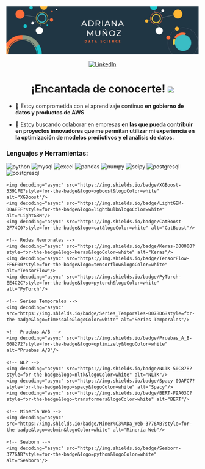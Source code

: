 
<div id="header" align="center">
  <img decoding="async" src="https://github.com/Adrikarol/Adrikarol/blob/main/banner_profile.jpg" width="800"/>
</div>


<p align="center">
  <a href="https://www.linkedin.com/in/adrianamuñozr/">
    <img src="https://img.shields.io/badge/LinkedIn-0077B5?style=for-the-badge&logo=linkedin&logoColor=white" alt="LinkedIn">
  </a>
</p>


<h1 align="center">
  ¡Encantada de conocerte!
  <img decoding="async" src="https://media.giphy.com/media/hvRJCLFzcasrR4ia7z/giphy.gif" width="30px"/>
</h1>




- 🌱 Estoy comprometida con el aprendizaje continuo **en gobierno de datos y productos de AWS**

- 👯 Estoy buscando colaborar en empresas **en las que pueda contribuir en proyectos innovadores que me permitan utilizar mi experiencia en la optimización de modelos predictivos y el análisis de datos.**



<h3 align="left">Lenguajes y Herramientas:</h3>
<div id="header" align="left">
    <img decoding="async" src="https://img.shields.io/badge/Python-3776AB?style=for-the-badge&logo=python&logoColor=white" alt="python"/>
  </a>
    <img decoding="async" src="https://img.shields.io/badge/MySQL-6DB33F?style=for-the-badge&logo=mysql&logoColor=white" alt="mysql"/>
  </a>
    <img decoding="async" src="https://img.shields.io/badge/Microsoft_Excel-217346?style=for-the-badge&logo=microsoft-excel&logoColor=white" alt="excel"/>
  </a>
    <img decoding="async" src="https://img.shields.io/badge/pandas-yellow?style=for-the-badge&logo=pandas&logoColor=white" alt="pandas"/>
  </a>
    <img decoding="async" src="https://img.shields.io/badge/numpy-red?style=for-the-badge&logo=numpy&logoColor=white" alt="numpy"/>
  </a>
    <img decoding="async" src="https://img.shields.io/badge/scipy-green?style=for-the-badge&logo=scipy&logoColor=white" alt="scipy"/>
  </a>
    <img decoding="async" src="https://img.shields.io/badge/postgresql-purple?style=for-the-badge&logo=postgresql&logoColor=white" alt="postgresql"/>
  </a>
    <img decoding="async" src="https://img.shields.io/badge/postgresql-purple?style=for-the-badge&logo=postgresql&logoColor=white" alt="postgresql"/>



  
<!-- Machine Learning -->
    <img decoding="async" src="https://img.shields.io/badge/XGBoost-5391FE?style=for-the-badge&logo=xgboost&logoColor=white" alt="XGBoost"/>
    <img decoding="async" src="https://img.shields.io/badge/LightGBM-00AEEF?style=for-the-badge&logo=lightbulb&logoColor=white" alt="LightGBM"/>
    <img decoding="async" src="https://img.shields.io/badge/CatBoost-2F74C0?style=for-the-badge&logo=cat&logoColor=white" alt="CatBoost"/>

    <!-- Redes Neuronales -->
    <img decoding="async" src="https://img.shields.io/badge/Keras-D00000?style=for-the-badge&logo=keras&logoColor=white" alt="Keras"/>
    <img decoding="async" src="https://img.shields.io/badge/TensorFlow-FF6F00?style=for-the-badge&logo=tensorflow&logoColor=white" alt="TensorFlow"/>
    <img decoding="async" src="https://img.shields.io/badge/PyTorch-EE4C2C?style=for-the-badge&logo=pytorch&logoColor=white" alt="PyTorch"/>

    <!-- Series Temporales -->
    <img decoding="async" src="https://img.shields.io/badge/Series_Temporales-0078D6?style=for-the-badge&logo=timescale&logoColor=white" alt="Series Temporales"/>

    <!-- Pruebas A/B -->
    <img decoding="async" src="https://img.shields.io/badge/Pruebas_A_B-008272?style=for-the-badge&logo=optimizely&logoColor=white" alt="Pruebas A/B"/>

    <!-- NLP -->
    <img decoding="async" src="https://img.shields.io/badge/NLTK-50C878?style=for-the-badge&logo=nltk&logoColor=white" alt="NLTK"/>
    <img decoding="async" src="https://img.shields.io/badge/Spacy-09AFC7?style=for-the-badge&logo=spacy&logoColor=white" alt="Spacy"/>
    <img decoding="async" src="https://img.shields.io/badge/BERT-F9A03C?style=for-the-badge&logo=transformers&logoColor=white" alt="BERT"/>

    <!-- Minería Web -->
    <img decoding="async" src="https://img.shields.io/badge/Miner%C3%ADa_Web-3776AB?style=for-the-badge&logo=webmin&logoColor=white" alt="Minería Web"/>

    <!-- Seaborn -->
    <img decoding="async" src="https://img.shields.io/badge/Seaborn-3776AB?style=for-the-badge&logo=python&logoColor=white" alt="Seaborn"/>
</div>
